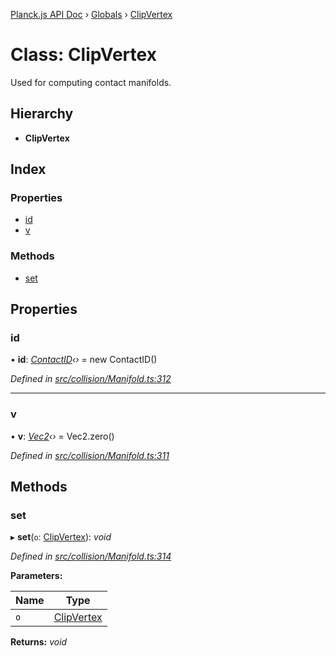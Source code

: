 [Planck.js API Doc](../README.md) › [Globals](../globals.md) › [ClipVertex](clipvertex.md)

# Class: ClipVertex

Used for computing contact manifolds.

## Hierarchy

* **ClipVertex**

## Index

### Properties

* [id](clipvertex.md#id)
* [v](clipvertex.md#v)

### Methods

* [set](clipvertex.md#set)

## Properties

###  id

• **id**: *[ContactID](contactid.md)‹›* = new ContactID()

*Defined in [src/collision/Manifold.ts:312](https://github.com/shakiba/planck.js/blob/acc3bd8/src/collision/Manifold.ts#L312)*

___

###  v

• **v**: *[Vec2](vec2.md)‹›* = Vec2.zero()

*Defined in [src/collision/Manifold.ts:311](https://github.com/shakiba/planck.js/blob/acc3bd8/src/collision/Manifold.ts#L311)*

## Methods

###  set

▸ **set**(`o`: [ClipVertex](clipvertex.md)): *void*

*Defined in [src/collision/Manifold.ts:314](https://github.com/shakiba/planck.js/blob/acc3bd8/src/collision/Manifold.ts#L314)*

**Parameters:**

Name | Type |
------ | ------ |
`o` | [ClipVertex](clipvertex.md) |

**Returns:** *void*
